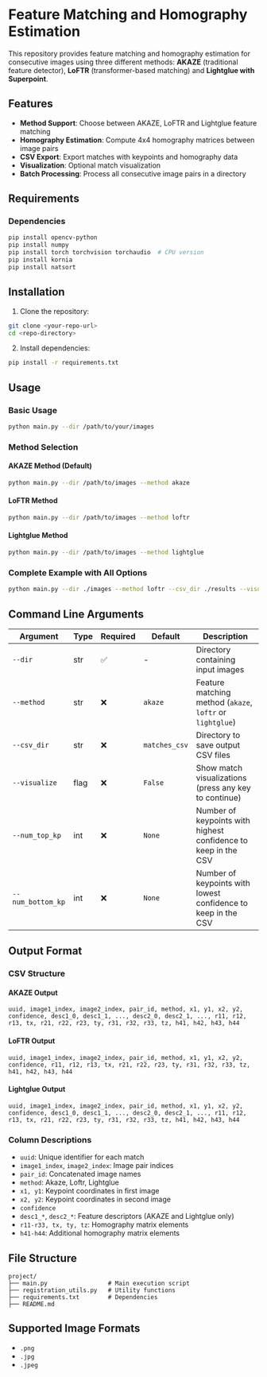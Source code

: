 # Feature Matching and Homography Estimation

This repository provides feature matching and homography estimation for consecutive images using three different methods: **AKAZE** (traditional feature detector), **LoFTR** (transformer-based matching) and **Lightglue with Superpoint**.

## Features

- **Method Support**: Choose between AKAZE, LoFTR and Lightglue feature matching
- **Homography Estimation**: Compute 4x4 homography matrices between image pairs
- **CSV Export**: Export matches with keypoints and homography data
- **Visualization**: Optional match visualization
- **Batch Processing**: Process all consecutive image pairs in a directory

## Requirements

### Dependencies

```bash
pip install opencv-python
pip install numpy
pip install torch torchvision torchaudio  # CPU version
pip install kornia
pip install natsort
```

## Installation

1. Clone the repository:
```bash
git clone <your-repo-url>
cd <repo-directory>
```

2. Install dependencies:
```bash
pip install -r requirements.txt
```

## Usage

### Basic Usage

```bash
python main.py --dir /path/to/your/images
```

### Method Selection

#### AKAZE Method (Default)
```bash
python main.py --dir /path/to/images --method akaze
```

#### LoFTR Method
```bash
python main.py --dir /path/to/images --method loftr
```

#### Lightglue Method
```bash
python main.py --dir /path/to/images --method lightglue
```

### Complete Example with All Options
```bash
python main.py --dir ./images --method loftr --csv_dir ./results --visualize
```

## Command Line Arguments

| Argument          | Type | Required | Default       | Description                                                    |
|-------------------|------|----------|---------------|----------------------------------------------------------------|
| `--dir`           | str  | ✅ | -             | Directory containing input images                              |
| `--method`        | str  | ❌ | `akaze`       | Feature matching method (`akaze`, `loftr` or `lightglue`)      |
| `--csv_dir`       | str  | ❌ | `matches_csv` | Directory to save output CSV files                             |
| `--visualize`     | flag | ❌ | `False`       | Show match visualizations (press any key to continue)          |
| `--num_top_kp`    | int  | ❌ | `None`        | Number of keypoints with highest confidence to keep in the CSV |
| `--num_bottom_kp` | int  | ❌ | `None`        | Number of keypoints with lowest confidence to keep in the CSV  |

## Output Format

### CSV Structure

#### AKAZE Output
```
uuid, image1_index, image2_index, pair_id, method, x1, y1, x2, y2, confidence, desc1_0, desc1_1, ..., desc2_0, desc2_1, ..., r11, r12, r13, tx, r21, r22, r23, ty, r31, r32, r33, tz, h41, h42, h43, h44
```

#### LoFTR Output  
```
uuid, image1_index, image2_index, pair_id, method, x1, y1, x2, y2, confidence, r11, r12, r13, tx, r21, r22, r23, ty, r31, r32, r33, tz, h41, h42, h43, h44
```

#### Lightglue Output
```
uuid, image1_index, image2_index, pair_id, method, x1, y1, x2, y2, confidence, desc1_0, desc1_1, ..., desc2_0, desc2_1, ..., r11, r12, r13, tx, r21, r22, r23, ty, r31, r32, r33, tz, h41, h42, h43, h44
```

### Column Descriptions
- `uuid`: Unique identifier for each match
- `image1_index`, `image2_index`: Image pair indices
- `pair_id`: Concatenated image names
- `method`: Akaze, Loftr, Lightglue
- `x1, y1`: Keypoint coordinates in first image
- `x2, y2`: Keypoint coordinates in second image 
- `confidence`
- `desc1_*`, `desc2_*`: Feature descriptors (AKAZE and Lightglue only)
- `r11-r33, tx, ty, tz`: Homography matrix elements
- `h41-h44`: Additional homography matrix elements

## File Structure

```
project/
├── main.py                 # Main execution script
├── registration_utils.py   # Utility functions
├── requirements.txt        # Dependencies
├── README.md              
```

## Supported Image Formats

- `.png`
- `.jpg` 
- `.jpeg`

